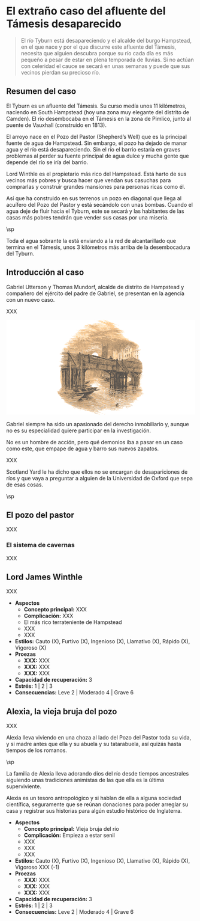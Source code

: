 # El extraño caso del afluente del Támesis desaparecido

> El río Tyburn está desapareciendo y el alcalde del burgo Hampstead, en el que nace y por el que discurre este afluente del Támesis, necesita que alguien descubra porque su río cada día es más pequeño a pesar de estar en plena temporada de lluvias. Si no actúan con celeridad el cauce se secará en unas semanas y puede que sus vecinos pierdan su precioso río.

## Resumen del caso

El Tyburn es un afluente del Támesis. Su curso medía unos 11 kilómetros, naciendo en South Hampstead (hoy una zona muy elegante del distrito de Camden). El río desembocaba en el Támesis en la zona de Pimlico, junto al puente de Vauxhall (construido en 1813).

El arroyo nace en el Pozo del Pastor (Shepherd’s Well) que es la principal fuente de agua de Hampstead. Sin embargo, el pozo ha dejado de manar agua y el río está desapareciendo. Sin el río el barrio estaría en graves problemas al perder su fuente principal de agua dulce y mucha gente que depende del río se iría del barrio.

Lord Winthle es el propietario más rico del Hampstead. Está harto de sus vecinos más pobres y busca hacer que vendan sus casuchas para comprarlas y construir grandes mansiones para personas ricas como él.

Así que ha construido en sus terrenos un pozo en diagonal que llega al acuífero del Pozo del Pastor y está secándolo con unas bombas. Cuando el agua deje de fluir hacia el Tyburn, este se secará y las habitantes de las casas más pobres tendrán que vender sus casas por una miseria.

\sp

Toda el agua sobrante la está enviando a la red de alcantarillado que termina en el Támesis, unos 3 kilómetros más arriba de la desembocadura del Tyburn.

## Introducción al caso

Gabriel Utterson y Thomas Mundorf, alcalde de distrito de Hampstead y compañero del ejército del padre de Gabriel, se presentan en la agencia con un nuevo caso.

XXX

[![Bridge at Midnight by Myles Birket Foster](./assests/images/bridge-midnight-768.png "Bridge at Midnight by Myles Birket Foster")](https://www.oldbookillustrations.com/illustrations/bridge-midnight/ "Bridge at Midnight by Myles Birket Foster")

Gabriel siempre ha sido un apasionado del derecho inmobiliario y, aunque no es su especialidad quiere participar en la investigación.

No es un hombre de acción, pero qué demonios iba a pasar en un caso como este, que empape de agua y barro sus nuevos zapatos.

XXX

Scotland Yard le ha dicho que ellos no se encargan de desapariciones de ríos y que vaya a preguntar a alguien de la Universidad de Oxford que sepa de esas cosas.

\sp

## El pozo del pastor

XXX

### El sistema de cavernas

XXX

##  Lord James Winthle

XXX

* **Aspectos**
  * **Concepto principal:** XXX
  * **Complicación:** XXX
  * El más rico terrateniente de Hampstead
  * XXX
  * XXX
* **Estilos:** Cauto (X), Furtivo (X), Ingenioso (X), Llamativo (X), Rápido (X), Vigoroso (X)
* **Proezas**
  * **XXX:** XXX
  * **XXX:** XXX
  * **XXX:** XXX
* **Capacidad de recuperación:** 3
* **Estrés:** 1 | 2 | 3
* **Consecuencias:** Leve 2 | Moderado 4 | Grave 6

## Alexia, la vieja bruja del pozo

XXX

Alexia lleva viviendo en una choza al lado del Pozo del Pastor toda su vida, y si madre antes que ella y su abuela y su tatarabuela, así quizás hasta tiempos de los romanos.

\sp

La familia de Alexia lleva adorando dios del río desde tiempos ancestrales siguiendo unas tradiciones animistas de las que ella es la última superviviente.

Alexia es un tesoro antropológico y si hablan de ella a alguna sociedad científica, seguramente que se reúnan donaciones para poder arreglar su casa y registrar sus historias para algún estudio histórico de Inglaterra.

* **Aspectos**
  * **Concepto principal:** Vieja bruja del río
  * **Complicación:** Empieza a estar senil
  * XXX
  * XXX
  * XXX
* **Estilos:** Cauto (X), Furtivo (X), Ingenioso (X), Llamativo (X), Rápido (X), Vigoroso XXX (-1)
* **Proezas**
  * **XXX:** XXX
  * **XXX:** XXX
  * **XXX:** XXX
* **Capacidad de recuperación:** 3
* **Estrés:** 1 | 2 | 3
* **Consecuencias:** Leve 2 | Moderado 4 | Grave 6